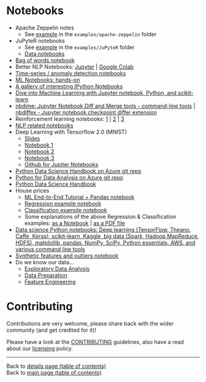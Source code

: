 # Notebooks

  - Apache Zeppelin notes
    - See [example](../examples/apache-zeppelin/README.md) in the `examples/apache-zeppelin` folder
  - JuPyteR notebooks
    - See [example](../examples/JuPyteR/README.md) in the `examples/JuPyteR` folder
    - [Data notebooks](../data/README.md#notebooks)
  - [Bag of words notebook](../blogs/keras-bag-of-words-expanded-version/data-scripts-notebooks/)
  - Better NLP Notebooks: [Jupyter](../examples/better-nlp/notebooks/jupyter/better_nlp_spacy_texacy_examples.ipynb) | [Google Colab](../examples/better-nlp/notebooks/google-colab/better_nlp_spacy_texacy_examples.ipynb)
  - [Time-series / anomaly detection notebooks](../time-series_anomaly-detection/README.md#notebooks) 
  - [ML Notebooks: hands-on](https://github.com/ageron/handson-ml)
  - [A gallery of interesting IPython Notebooks](https://github.com/ipython/ipython/wiki/A-gallery-of-interesting-IPython-Notebooks)
  - [Dive into Machine Learning with Jupyter notebook, Python, and scikit-learn](http://hangtwenty.github.io/dive-into-machine-learning/)
  - [nbdime: Jupyter Notebook Diff and Merge tools - command-line tools](https://github.com/jupyter/nbdime) | [nbdiffex - Jupyter notebook checkpoint differ extension](https://gist.github.com/psychemedia/4a5137cf9a4eddba65c8ff673d19abf2#nbdiffex---jupyter-notebook-checkpoint-differ)
  - Reinforcement learning notebooks: [1](https://github.com/central-ldn-data-sci/CrashCourseRL/blob/master/CrashCourseRL.ipynb) | [2](https://github.com/central-ldn-data-sci/CrashCourseRL/blob/master/crash_course_reinforcement_learning.ipynb) | [3](https://www.kaggle.com/blairyoung/crash-course-in-reinforcement-learning)
  - [NLP related notebooks](../natural-language-processing/README.md#notebooks)
  - Deep Learning with Tensorflow 2.0 (MNIST)
    - [Slides](https://docs.google.com/presentation/d/11xxjf2bgQsSs8nT2orQCNLZ3PD8b0BwpXcIMAl-prew/edit?usp=sharing)
    - [Notebook 1](https://colab.research.google.com/drive/1YH3PXYx9SzDz7tsz_99H4U8aCeTPb_JV)
    - [Notebook 2](https://colab.research.google.com/drive/1W51JKgZovi7QJvghGZp9FLCdJxE5SmU7)
    - [Notebook 3](https://colab.research.google.com/drive/1NfYTr-gNlUOCKedV2LRPH7ah6F9o-7re)
    - [Github for Jupiter Notebooks](https://github.com/DanRHowarth/Tensorflow-2.0)
  - [Python Data Science Handbook on Azure git repo](https://notebooks.azure.com/jakevdp/projects/PythonDataScienceHandbook/tree/notebooks)
  - [Python for Data Analysis on Azure git repo](https://notebooks.azure.com/wesm/projects/python-for-data-analysis)
  - [Python Data Science Handbook](https://jakevdp.github.io/PythonDataScienceHandbook/)
  - House prices
      - [ML End-to-End Tutorial + Pandas notebook](../notebooks/data/DSfIOT_Machine_Learning_End_to_End_Tutorial.ipynb)
      - [Regression example notebook](https://colab.research.google.com/drive/19uoDyGAxJ0zCwPT6cNb1xkYOfySNZChV)
      - [Classification example notebook](https://colab.research.google.com/drive/1i-fOhU87wWrzgnTV0o54MQyHmRVJK0qt)
      - Some explanations of the above Regression & Classification examples: [as a Notebook](https://drive.google.com/file/d/1vR9fOsWkCx0PuiCH0Eiz5FG1AAHuBHa8/view) | [as a PDF file](https://drive.google.com/file/d/1U3GkVgloBd5-w4qSj0KcyhtalhDF7pgC/view)
  - [Data science Python notebooks: Deep learning (TensorFlow, Theano, Caffe, Keras), scikit-learn, Kaggle, big data (Spark, Hadoop MapReduce, HDFS), matplotlib, pandas, NumPy, SciPy, Python essentials, AWS, and various command line tools](https://github.com/donnemartin/data-science-ipython-notebooks)
  - [Synthetic features and outliers notebook](https://colab.research.google.com/notebooks/mlcc/synthetic_features_and_outliers.ipynb?utm_source=mlcc&utm_campaign=colab-external&utm_medium=referral&utm_content=syntheticfeatures-colab&hl=en#scrollTo=jnKgkN5fHbGy)
  - Do we know our data...
    - [Exploratory Data Analysis](./jupyter/data/01_Exploratory_Data_Analysis_(Do_we_know_our_data).ipynb)
    + [Data Preparation](./jupyter/data/02_Data_Preparation_(Do_we_know_our_data).ipynb)
    + [Feature Engineering](./jupyter/data/03_Feature_Engineering_(Do_we_know_our_data).ipynb)

# Contributing

Contributions are very welcome, please share back with the wider community (and get credited for it)!

Please have a look at the [CONTRIBUTING](../CONTRIBUTING.md) guidelines, also have a read about our [licensing](../LICENSE.md) policy.

---

Back to [details page (table of contents)](../README-details.md#notebooks)<br>
Back to [main page (table of contents)](../README.md)